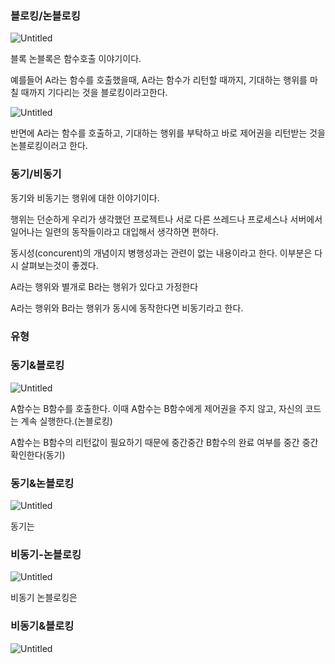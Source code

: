 ### 블로킹/논블로킹

![Untitled](https://s3-us-west-2.amazonaws.com/secure.notion-static.com/97157677-f491-4f35-bb2d-b9de77f8c96c/Untitled.png)

블록 논블록은 함수호출 이야기이다. 

예를들어 A라는 함수를 호출했을때, A라는 함수가 리턴할 때까지, 기대하는 행위를 마칠 때까지 기다리는 것을 블로킹이라고한다. 

![Untitled](https://s3-us-west-2.amazonaws.com/secure.notion-static.com/bf666675-146d-4839-adc2-a36860dcf29b/Untitled.png)

반면에 A라는 함수를 호출하고, 기대하는 행위를 부탁하고 바로 제어권을 리턴받는 것을 논블로킹이러고 한다. 

### 동기/비동기

동기와 비동기는 행위에 대한 이야기이다. 

행위는 던순하게 우리가 생각했던 프로젝트나 서로 다른 쓰레드나 프로세스나 서버에서 일어나는 일련의 동작들이라고 대입해서 생각하면 편하다. 

동시성(concurent)의 개념이지 병행성과는 관련이 없는 내용이라고 한다. 이부분은 다시 살펴보는것이 좋겠다. 

A라는 행위와 별개로 B라는 행위가 있다고 가정한다   

A라는 행위와 B라는 행위가 동시에 동작한다면 비동기라고 한다. 

### 유형

### 동기&블로킹

![Untitled](https://s3-us-west-2.amazonaws.com/secure.notion-static.com/584480c4-fdfe-4322-9969-9e7a6182a52f/Untitled.png)

A함수는 B함수를 호출한다. 이때 A함수는 B함수에게 제어권을 주지 않고, 자신의 코드는 계속 실행한다.(논블로킹)

A함수는 B함수의 리턴값이 필요하기 때문에 중간중간 B함수의 완료 여부를 중간 중간 확인한다(동기)

### 동기&논블로킹

![Untitled](https://s3-us-west-2.amazonaws.com/secure.notion-static.com/97948da4-28a3-4115-be81-b348af9da4ae/Untitled.png)

동기는 

### 비동기-논블로킹

![Untitled](https://s3-us-west-2.amazonaws.com/secure.notion-static.com/02aa5f4c-ed90-4bdf-b00b-6e5d54fc8a16/Untitled.png)

비동기 논블로킹은 

### 비동기&블로킹

![Untitled](https://s3-us-west-2.amazonaws.com/secure.notion-static.com/743df02d-8a87-47ce-a72f-e2b311c1ab6c/Untitled.png)